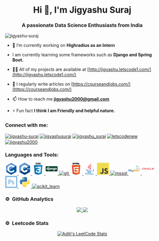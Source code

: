 <h1 align="center">Hi 👋, I'm Jigyashu Suraj</h1>
<h3 align="center">A passionate Data Science Enthusiasts from India</h3>

<p align="left"> <img src="https://komarev.com/ghpvc/?username=jigyashu-suraj&label=Profile%20views&color=0e75b6&style=flat" alt="jigyashu-suraj" /> </p>

- 🔭 I’m currently working on **Highradius as an Intern**

- I am currently learning some frameworks such as **Django and Spring Boot.**

- 👨‍💻 All of my projects are available at [http://jigyashu.letscode1.com/](http://jigyashu.letscode1.com/)

- 📝 I regularly write articles on [https://courseandjobs.com/](https://courseandjobs.com/)

- 📫 How to reach me **jigyashu2000@gmail.com**

- ⚡ Fun fact **I think I am Friendly and helpful nature.**

<h3 align="left">Connect with me:</h3>
<p align="left">
<a href="https://linkedin.com/in/jigyashu-suraj" target="blank"><img align="center" src="https://raw.githubusercontent.com/rahuldkjain/github-profile-readme-generator/master/src/images/icons/Social/linked-in-alt.svg" alt="jigyashu-suraj" height="30" width="40" /></a>
<a href="https://kaggle.com/jigyashusuraj" target="blank"><img align="center" src="https://raw.githubusercontent.com/rahuldkjain/github-profile-readme-generator/master/src/images/icons/Social/kaggle.svg" alt="jigyashusuraj" height="30" width="40" /></a>
<a href="https://instagram.com/jigyashu_suraj" target="blank"><img align="center" src="https://raw.githubusercontent.com/rahuldkjain/github-profile-readme-generator/master/src/images/icons/Social/instagram.svg" alt="jigyashu_suraj" height="30" width="40" /></a>
<a href="https://www.youtube.com/c/letscodenew" target="blank"><img align="center" src="https://raw.githubusercontent.com/rahuldkjain/github-profile-readme-generator/master/src/images/icons/Social/youtube.svg" alt="letscodenew" height="30" width="40" /></a>
<a href="https://www.hackerrank.com/jigyashu2000" target="blank"><img align="center" src="https://raw.githubusercontent.com/rahuldkjain/github-profile-readme-generator/master/src/images/icons/Social/hackerrank.svg" alt="jigyashu2000" height="30" width="40" /></a>
</p>

<h3 align="left">Languages and Tools:</h3>
<p align="left"> <a href="https://www.cprogramming.com/" target="_blank"> <img src="https://raw.githubusercontent.com/devicons/devicon/master/icons/c/c-original.svg" alt="c" width="40" height="40"/> </a> <a href="https://www.w3schools.com/cpp/" target="_blank"> <img src="https://raw.githubusercontent.com/devicons/devicon/master/icons/cplusplus/cplusplus-original.svg" alt="cplusplus" width="40" height="40"/> </a> <a href="https://www.w3schools.com/css/" target="_blank"> <img src="https://raw.githubusercontent.com/devicons/devicon/master/icons/css3/css3-original-wordmark.svg" alt="css3" width="40" height="40"/> </a> <a href="https://www.djangoproject.com/" target="_blank"> <img src="https://raw.githubusercontent.com/devicons/devicon/master/icons/django/django-original.svg" alt="django" width="40" height="40"/> </a> <a href="https://git-scm.com/" target="_blank"> <img src="https://www.vectorlogo.zone/logos/git-scm/git-scm-icon.svg" alt="git" width="40" height="40"/> </a> <a href="https://www.w3.org/html/" target="_blank"> <img src="https://raw.githubusercontent.com/devicons/devicon/master/icons/html5/html5-original-wordmark.svg" alt="html5" width="40" height="40"/> </a> <a href="https://www.java.com" target="_blank"> <img src="https://raw.githubusercontent.com/devicons/devicon/master/icons/java/java-original.svg" alt="java" width="40" height="40"/> </a> <a href="https://developer.mozilla.org/en-US/docs/Web/JavaScript" target="_blank"> <img src="https://raw.githubusercontent.com/devicons/devicon/master/icons/javascript/javascript-original.svg" alt="javascript" width="40" height="40"/> </a> <a href="https://www.microsoft.com/en-us/sql-server" target="_blank"> <img src="https://www.svgrepo.com/show/303229/microsoft-sql-server-logo.svg" alt="mssql" width="40" height="40"/> </a> <a href="https://www.mysql.com/" target="_blank"> <img src="https://raw.githubusercontent.com/devicons/devicon/master/icons/mysql/mysql-original-wordmark.svg" alt="mysql" width="40" height="40"/> </a> <a href="https://www.oracle.com/" target="_blank"> <img src="https://raw.githubusercontent.com/devicons/devicon/master/icons/oracle/oracle-original.svg" alt="oracle" width="40" height="40"/> </a> <a href="https://www.photoshop.com/en" target="_blank"> <img src="https://raw.githubusercontent.com/devicons/devicon/master/icons/photoshop/photoshop-line.svg" alt="photoshop" width="40" height="40"/> </a> <a href="https://www.python.org" target="_blank"> <img src="https://raw.githubusercontent.com/devicons/devicon/master/icons/python/python-original.svg" alt="python" width="40" height="40"/> </a> <a href="https://scikit-learn.org/" target="_blank"> <img src="https://upload.wikimedia.org/wikipedia/commons/0/05/Scikit_learn_logo_small.svg" alt="scikit_learn" width="40" height="40"/> </a> </p>

### ⚙️ &nbsp;GitHub Analytics

<p align="center">
<a href="https://github.com/jigyashu-suraj">
  <img height="180em" src="https://github-readme-stats-eight-theta.vercel.app/api?username=jigyashu-suraj&show_icons=true&theme=algolia&include_all_commits=true&count_private=true"/>
  <img height="180em" src="https://github-readme-stats-eight-theta.vercel.app/api/top-langs/?username=Aditi-2840&layout=compact&langs_count=8&theme=algolia"/>
</a>
</p>
<h3> ⚙️&nbsp; Leetcode Stats</h3>
<p align="center">
<a href="https://leetcode.com/jigyashu2000/" target="_blank">
<img title="Aditi's LeetCode Stats" alt="Aditi's LeetCode Stats" src="https://leetcard.jacoblin.cool/jigyashu2000?theme=light&font=Noto%20Sans%20Myanmar" />
</a>
</p>


